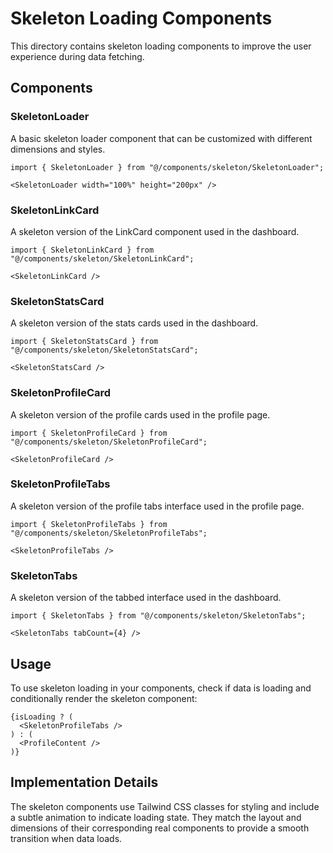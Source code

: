 # Skeleton Loading Components

This directory contains skeleton loading components to improve the user experience during data fetching.

## Components

### SkeletonLoader
A basic skeleton loader component that can be customized with different dimensions and styles.

```tsx
import { SkeletonLoader } from "@/components/skeleton/SkeletonLoader";

<SkeletonLoader width="100%" height="200px" />
```

### SkeletonLinkCard
A skeleton version of the LinkCard component used in the dashboard.

```tsx
import { SkeletonLinkCard } from "@/components/skeleton/SkeletonLinkCard";

<SkeletonLinkCard />
```

### SkeletonStatsCard
A skeleton version of the stats cards used in the dashboard.

```tsx
import { SkeletonStatsCard } from "@/components/skeleton/SkeletonStatsCard";

<SkeletonStatsCard />
```

### SkeletonProfileCard
A skeleton version of the profile cards used in the profile page.

```tsx
import { SkeletonProfileCard } from "@/components/skeleton/SkeletonProfileCard";

<SkeletonProfileCard />
```

### SkeletonProfileTabs
A skeleton version of the profile tabs interface used in the profile page.

```tsx
import { SkeletonProfileTabs } from "@/components/skeleton/SkeletonProfileTabs";

<SkeletonProfileTabs />
```

### SkeletonTabs
A skeleton version of the tabbed interface used in the dashboard.

```tsx
import { SkeletonTabs } from "@/components/skeleton/SkeletonTabs";

<SkeletonTabs tabCount={4} />
```

## Usage

To use skeleton loading in your components, check if data is loading and conditionally render the skeleton component:

```tsx
{isLoading ? (
  <SkeletonProfileTabs />
) : (
  <ProfileContent />
)}
```

## Implementation Details

The skeleton components use Tailwind CSS classes for styling and include a subtle animation to indicate loading state. They match the layout and dimensions of their corresponding real components to provide a smooth transition when data loads.